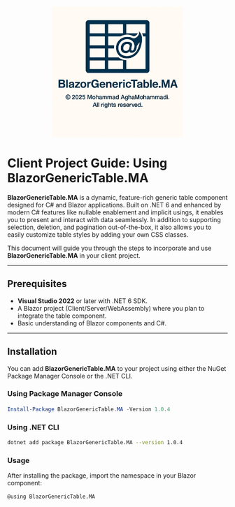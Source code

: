 <div align="center">
  <img src="https://github.com/Mohammad-A-m2/BlazorGenericTable.MA/blob/main/wwwroot/BlazorGenericTable.MA.jpg" alt="Project Logo" width="300">
</div>

# Client Project Guide: Using BlazorGenericTable.MA

**BlazorGenericTable.MA** is a dynamic, feature-rich generic table component designed for C# and Blazor applications. Built on .NET 6 and enhanced by modern C# features like nullable enablement and implicit usings, it enables you to present and interact with data seamlessly. In addition to supporting selection, deletion, and pagination out-of-the-box, it also allows you to easily customize table styles by adding your own CSS classes.

This document will guide you through the steps to incorporate and use **BlazorGenericTable.MA** in your client project.

---

## Prerequisites

- **Visual Studio 2022** or later with .NET 6 SDK.
- A Blazor project (Client/Server/WebAssembly) where you plan to integrate the table component.
- Basic understanding of Blazor components and C#.

---

## Installation

You can add **BlazorGenericTable.MA** to your project using either the NuGet Package Manager Console or the .NET CLI.

### Using Package Manager Console

```Powershell
Install-Package BlazorGenericTable.MA -Version 1.0.4
```

### Using .NET CLI
 ```bash
dotnet add package BlazorGenericTable.MA --version 1.0.4
 ```

### Usage
After installing the package, import the namespace in your Blazor component:
```Razor
@using BlazorGenericTable.MA
